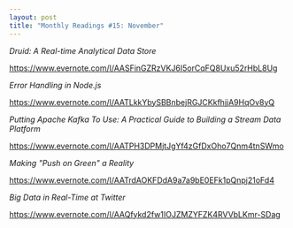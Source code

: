 ```yaml
---
layout: post
title: "Monthly Readings #15: November"
---
```


*Druid: A Real-time Analytical Data Store*

https://www.evernote.com/l/AASFinGZRzVKJ6I5orCqFQ8Uxu52rHbL8Ug

*Error Handling in Node.js*

https://www.evernote.com/l/AATLkkYbySBBnbejRGJCKkfhjjA9HqOv8yQ

*Putting Apache Kafka To Use: A Practical Guide to Building a Stream Data Platform*

https://www.evernote.com/l/AATPH3DPMjtJgYf4zGfDxOho7Qnm4tnSWmo

*Making "Push on Green" a Reality*

https://www.evernote.com/l/AATrdAOKFDdA9a7a9bE0EFk1pQnpj21oFd4

*Big Data in Real-Time at Twitter*

https://www.evernote.com/l/AAQfykd2fw1IOJZMZYFZK4RVVbLKmr-SDag
